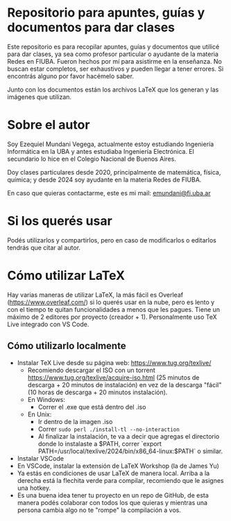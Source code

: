 # Repositorio para apuntes, guías y documentos para dar clases

Este repositorio es para recopilar apuntes, guías y documentos que utilicé para dar clases, ya sea como profesor particular o ayudante de la materia Redes en FIUBA. Fueron hechos por mí para asistirme en la enseñanza. No buscan estar completos, ser exhaustivos y pueden llegar a tener errores. Si encontrás alguno por favor hacémelo saber.

Junto con los documentos están los archivos LaTeX que los generan y las imágenes que utilizan.

# Sobre el autor

Soy Ezequiel Mundani Vegega, actualmente estoy estudiando Ingeniería Informática en la UBA y antes estudiaba Ingeniería Electrónica. El secundario lo hice en el Colegio Nacional de Buenos Aires.

Doy clases particulares desde 2020, principalmente de matemática, física, química; y desde 2024 soy ayudante en la materia Redes de FIUBA.

En caso que quieras contactarme, este es mi mail: emundani@fi.uba.ar

# Si los querés usar

Podés utilizarlos y compartirlos, pero en caso de modificarlos o editarlos tendrás que citar al autor.

# Cómo utilizar LaTeX

Hay varias maneras de utilizar LaTeX, la más fácil es Overleaf (https://www.overleaf.com/) si lo querés usar en la nube, pero es lento y con el tiempo te quitan funcionalidades a menos que les pagues. Tiene un máximo de 2 editores por proyecto (creador + 1). Personalmente uso TeX Live integrado con VS Code.

## Cómo utilizarlo localmente

- Instalar TeX Live desde su página web: https://www.tug.org/texlive/
    - Recomiendo descargar el ISO con un torrent https://www.tug.org/texlive/acquire-iso.html (25 minutos de descarga + 20 minutos de instalación) en vez de la descarga "fácil" (10 horas de descarga + 20 minutos instalación).
    - En Windows:
        - Correr el .exe que está dentro del .iso 
    - En Unix:
        - Ir dentro de la imagen .iso
        - Correr `sudo perl ./install-tl --no-interaction`
        - Al finalizar la instalación, te va a decir que agregas el directorio donde lo instalaste a $PATH, correr `export PATH=/usr/local/texlive/2024/bin/x86_64-linux:$PATH` o similar.
- Instalar VSCode
- En VSCode, instalar la extensión de LaTeX Workshop (la de James Yu)
- Ya estás en condiciones de usar LaTeX de manera local. Arriba a la derecha está la flechita verde para compilar, recomiendo que le asignes una hotkey.
- Es una buena idea tener tu proyecto en un repo de GitHub, de esta manera podés colaborar con todos los que quieras y mientras una persona cambia algo no te "rompe" la compilación a vos.
